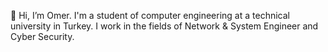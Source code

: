 👋 Hi, I’m Omer. I'm a student of computer engineering at a technical university in Turkey. I work in the fields of Network & System Engineer and Cyber Security.


